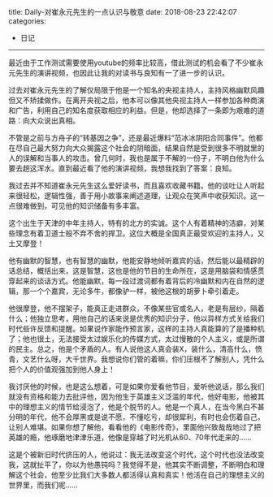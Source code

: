 title: Daily-对崔永元先生的一点认识与敬意
date: 2018-08-23 22:42:07
categories:
- 日记

---

最近由于工作测试需要使用youtube的频率比较高，借此测试的机会看了不少崔永元先生的演讲视频，也因此让我的对读书与良知有一了进一步的认识。

过去对崔永元先生的了解仅局限于他是一个知名的央视主持人，主持风格幽默风趣但又不矫揉做作。在离开央视之后，他本可以像其他央视主持人一样参加各种商演和广告，利用自己的知名度获取相应的利益。但是，他却选择了一条即为艰难的道路：向大众说出真相。

不管是之前与方舟子的“转基因之争”，还是最近爆料“范冰冰阴阳合同事件”。他都在尽自己最大努力向大众揭露这个社会的阴暗面，结果自然是受到很多不明就里的人的误解和当事人的攻击。曾几何时，我也是属于不解的一份子，不明白他为什么要去趟这浑水。直到最近看了他的演讲视频，我想我找到了答案：良知。

我过去并不知道崔永元先生这么爱好读书，而且喜欢收藏书籍。他的谈吐让人听起来很轻松，逻辑性强，善于用小故事来阐述道理，让观众在笑声中收获知识。这一点很难做到，可见他的知识储备有多丰富。

这个出生于天津的中年主持人，特有的北方的实诚。这个人有着精神的洁癖，对某些理念有着卫道士般不弃不舍的捍卫。这位大概是全国真正最受欢迎的主持人，又土又摩登！ 

他有幽默的智慧，也有智慧的幽默，他能安静地倾听嘉宾的话，然后能以最精辟的话总结，概括出来，这是智慧，这也是他的节目的生命所在，这是用脑袋和情感贯穿起来的谈话方式。他能幽默，每一段过渡词都有着背后的冷幽默和内在自然的逻辑，那一个个嘉宾，无论多牛，都像驴一样，被他这根的胡萝卜牵引着走。

他很摩登，他不摆架子，能真正走进群众，不像某些官或名人，老是有层纱，隔着什么；他独立思考，用他自己的话来说是优秀的知识分子，他以异样方式关给我们时代些许反馈和提醒。如果说作家能作预言家，这样的主持人真能算的了是播种机了；他也很土，无法接受太过娱乐化的传媒方式，太过慢散的个人主义，或是所谓的民主。总之，他是个矛盾的人。有人说他这人真会装X，装什么，清高什么，愤青，文艺什么呀，大千世界。我想说你们管的着嘛，你们压根不了解别人，凭什么把个人的价值观强加到他人身上！ 

我讨厌他的时候，也是这么想着，可是如果你爱看他节目，爱听他说话，那么我们就没有资格和能力去批评他，因为他生于英雄主义泛滥的年代，他好电影，他被其中的理想主义的情节给浸泡了，他是个脱节的人。他是一个真人，在当今黑白不甚分明的年代，他不会厚黑或是说不愿，不懂吃亏，却很犀利，有时也会伤着自己，让别人难堪。如果你想了解他，看看他的《电影传奇》，里面他兴致哉哉地过了把英雄的瘾，他琢磨地津津乐道，他像是穿越了时光机从60、70年代走来的…… 

这是个被新旧时代挤压的人，他说过：我无法改变这个时代，这个时代也没法改变我，这就扯平了，你以为他愚钝吗？我觉得不是，他其实不断调整，不断明白和理解这个社会，他至少比我们大多数人都活得认真和真实！他活在自己的理想主义的世界里，而我们呢……
